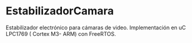 # EstabilizadorCamara
Estabilizador electrónico para cámaras de video. Implementación en uC LPC1769 ( Cortex M3- ARM)  con FreeRTOS.
